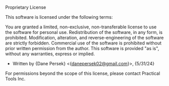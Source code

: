 Proprietary License

This software is licensed under the following terms:

You are granted a limited, non-exclusive, non-transferable license to use the software for personal use.
Redistribution of the software, in any form, is prohibited.
Modification, alteration, and reverse-engineering of the software are strictly forbidden.
Commercial use of the software is prohibited without prior written permission from the author.
This software is provided "as is", without any warranties, express or implied.


 * Written by {Dane Persek} <{danepersek02@gmail.com}>, {5/31/24}

For permissions beyond the scope of this license, please contact Practical Tools Inc.
